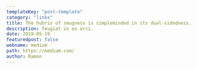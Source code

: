 ```yaml
---
templateKey: "post-template"
category: "links"
title: The hubris of smugness is simpleminded in its dual-sidedness.
description: feugiat in eu orci.
date: 2019-05-19
featuredpost: false
webname: medium
path: https://medium.com/
author: Ramon
---
```

